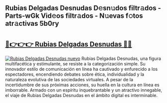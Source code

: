 ## Rubias Delgadas Desnudas D𝚎sn𝚞dos filtr𝚊dos - Parts-wGk Vid𝚎os filtr𝚊dos - N𝚞evas f𝚘tos atr𝚊ctivas 5b0ry

# <h2><a href="http://mb8j5mg.tromn.icu/?c=Rubias+Delgadas+Desnudas">🔗👉👉👉 Rubias Delgadas Desnudas 🔗🔗</a></h2>

[![Rubias Delgadas Desnudas nuevo](https://i.imgur.com/pEAQMta.gif)](http://mb8j5mg.tromn.icu/?c=Rubias+Delgadas+Desnudas)
Rubias Delgadas Desnudas, una figura multifacética y estimulante, se resiste a la categorización simple. Su innovador estilo de comunicación en línea ha cautivado y enfurecido a los espectadores, encendiendo debates sobre ética, individualidad y la naturaleza evolutiva de las sociedades virtuales. A pesar de la incertidumbre de sus próximas acciones, su huella en la cultura en línea es imborrable. Armado con un espíritu inquebrantable y un atractivo innegable, el viaje de Rubias Delgadas Desnudas en el ámbito digital es interminable.

